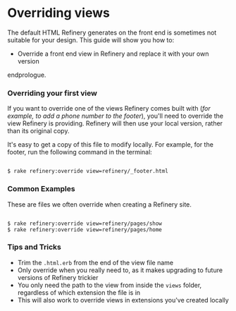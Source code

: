 # Overriding views

The default HTML Refinery generates on the front end is sometimes not suitable for your design. This guide will show you how to:

  - Override a front end view in Refinery and replace it with your own version

endprologue.

### Overriding your first view

If you want to override one of the views Refinery comes built with (*for example, to add a phone number to the footer*), you'll need to override the view Refinery is providing. Refinery will then use your local version, rather than its original copy.

It's easy to get a copy of this file to modify locally. For example, for the footer, run the following command in the terminal:

```shell

$ rake refinery:override view=refinery/_footer.html

```

### Common Examples

These are files we often override when creating a Refinery site.

```shell

$ rake refinery:override view=refinery/pages/show
$ rake refinery:override view=refinery/pages/home

```

### Tips and Tricks

  - Trim the `.html.erb` from the end of the view file name
  - Only override when you really need to, as it makes upgrading to future versions of Refinery trickier
  - You only need the path to the view from inside the `views` folder, regardless of which extension the file is in
  - This will also work to override views in extensions you've created locally
